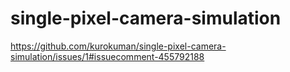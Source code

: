 # single-pixel-camera-simulation
https://github.com/kurokuman/single-pixel-camera-simulation/issues/1#issuecomment-455792188
